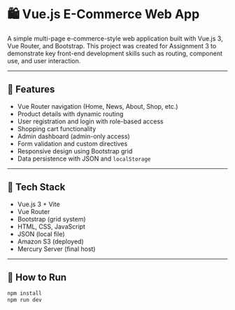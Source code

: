 # 🛍️ Vue.js E-Commerce Web App

A simple multi-page e-commerce-style web application built with Vue.js 3, Vue Router, and Bootstrap. This project was created for Assignment 3 to demonstrate key front-end development skills such as routing, component use, and user interaction.

---

## 🔑 Features

- Vue Router navigation (Home, News, About, Shop, etc.)
- Product details with dynamic routing
- User registration and login with role-based access
- Shopping cart functionality
- Admin dashboard (admin-only access)
- Form validation and custom directives
- Responsive design using Bootstrap grid
- Data persistence with JSON and `localStorage`

---

## 🧰 Tech Stack

- Vue.js 3 + Vite
- Vue Router
- Bootstrap (grid system)
- HTML, CSS, JavaScript
- JSON (local file)
- Amazon S3 (deployed)
- Mercury Server (final host)

---

## 🚀 How to Run

```bash
npm install
npm run dev
